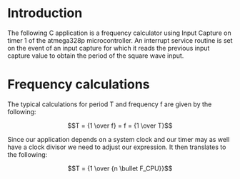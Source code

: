 # Introduction
The following C application is a frequency calculator using Input Capture on timer 1 of the atmega328p microcontroller. An interrupt service routine is set on the event of an input capture for which it reads the previous input capture value to obtain the period of the square wave input.
# Frequency calculations
The typical calculations for period T and frequency f are given by the following:

```math
T = {1 \over f} = f = {1 \over T}
```

Since our application depends on a system clock and our timer may as well have a clock divisor we need to adjust our expression. It then translates to the following:

```math
T = {1 \over {n \bullet F_CPU}}
```
